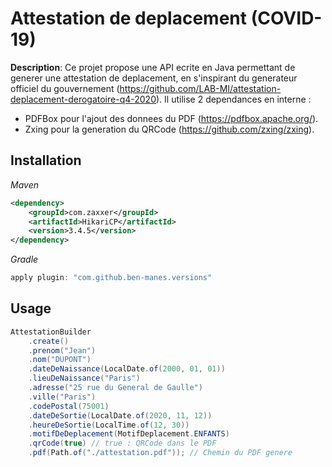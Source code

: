 # Attestation de deplacement (COVID-19)
**Description**: Ce projet propose une API ecrite en Java permettant de generer une attestation de deplacement, en s'inspirant du generateur officiel du gouvernement (https://github.com/LAB-MI/attestation-deplacement-derogatoire-q4-2020).
Il utilise 2 dependances en interne : 
* PDFBox pour l'ajout des donnees du PDF (https://pdfbox.apache.org/).
* Zxing pour la generation du QRCode (https://github.com/zxing/zxing).

## Installation
_Maven_
```xml
<dependency>
    <groupId>com.zaxxer</groupId>
    <artifactId>HikariCP</artifactId>
    <version>3.4.5</version>
</dependency>
```

_Gradle_
```groovy
apply plugin: "com.github.ben-manes.versions"
```
## Usage
```java
AttestationBuilder
    .create()
    .prenom("Jean")
    .nom("DUPONT")
    .dateDeNaissance(LocalDate.of(2000, 01, 01))
    .lieuDeNaissance("Paris")
    .adresse("25 rue du General de Gaulle")
    .ville("Paris")
    .codePostal(75001)
    .dateDeSortie(LocalDate.of(2020, 11, 12))
    .heureDeSortie(LocalTime.of(12, 30))
    .motifDeDeplacement(MotifDeplacement.ENFANTS)
    .qrCode(true) // true : QRCode dans le PDF
    .pdf(Path.of("./attestation.pdf")); // Chemin du PDF genere
```
